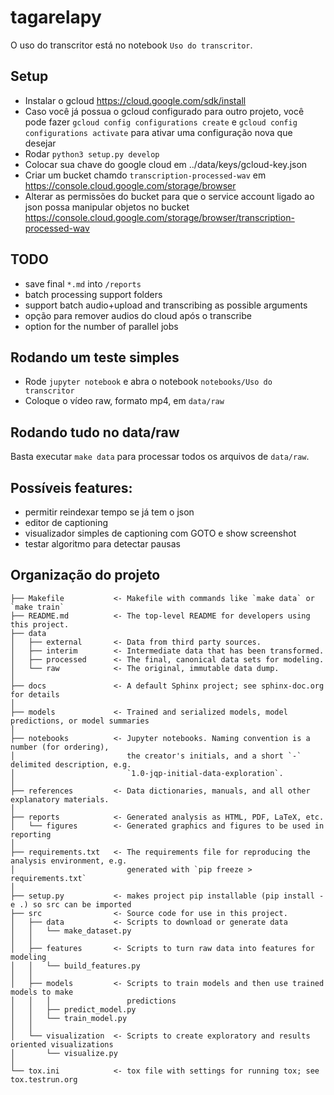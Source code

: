 tagarelapy
==========

O uso do transcritor está no notebook `Uso do transcritor`.

Setup
-----

- Instalar o gcloud https://cloud.google.com/sdk/install
- Caso você já possua o gcloud configurado para outro projeto, você pode fazer `gcloud config configurations create` e `gcloud config configurations activate`  para ativar uma configuração nova que desejar
- Rodar `python3 setup.py develop`
- Colocar sua chave do google cloud em ../data/keys/gcloud-key.json
- Criar um bucket chamdo `transcription-processed-wav` em https://console.cloud.google.com/storage/browser
- Alterar as permissões do bucket para que o service account ligado ao json possa manipular objetos no bucket https://console.cloud.google.com/storage/browser/transcription-processed-wav

TODO
----

- save final `*.md` into `/reports`
- batch processing support folders
- support batch audio+upload and transcribing as possible arguments
- opção para remover audios do cloud após o transcribe
- option for the number of parallel jobs

Rodando um teste simples
------------------------

- Rode `jupyter notebook` e abra o notebook `notebooks/Uso do transcritor`
- Coloque o vídeo raw, formato mp4, em `data/raw`

Rodando tudo no data/raw
------------------------

Basta executar `make data` para processar todos os arquivos de `data/raw`.

Possíveis features:
-------------------

- permitir reindexar tempo se já tem o json
- editor de captioning
- visualizador simples de captioning com GOTO e show screenshot
- testar algoritmo para detectar pausas

Organização do projeto
------------

    ├── Makefile           <- Makefile with commands like `make data` or `make train`
    ├── README.md          <- The top-level README for developers using this project.
    ├── data
    │   ├── external       <- Data from third party sources.
    │   ├── interim        <- Intermediate data that has been transformed.
    │   ├── processed      <- The final, canonical data sets for modeling.
    │   └── raw            <- The original, immutable data dump.
    │
    ├── docs               <- A default Sphinx project; see sphinx-doc.org for details
    │
    ├── models             <- Trained and serialized models, model predictions, or model summaries
    │
    ├── notebooks          <- Jupyter notebooks. Naming convention is a number (for ordering),
    │                         the creator's initials, and a short `-` delimited description, e.g.
    │                         `1.0-jqp-initial-data-exploration`.
    │
    ├── references         <- Data dictionaries, manuals, and all other explanatory materials.
    │
    ├── reports            <- Generated analysis as HTML, PDF, LaTeX, etc.
    │   └── figures        <- Generated graphics and figures to be used in reporting
    │
    ├── requirements.txt   <- The requirements file for reproducing the analysis environment, e.g.
    │                         generated with `pip freeze > requirements.txt`
    │
    ├── setup.py           <- makes project pip installable (pip install -e .) so src can be imported
    ├── src                <- Source code for use in this project.
    │   ├── data           <- Scripts to download or generate data
    │   │   └── make_dataset.py
    │   │
    │   ├── features       <- Scripts to turn raw data into features for modeling
    │   │   └── build_features.py
    │   │
    │   ├── models         <- Scripts to train models and then use trained models to make
    │   │   │                 predictions
    │   │   ├── predict_model.py
    │   │   └── train_model.py
    │   │
    │   └── visualization  <- Scripts to create exploratory and results oriented visualizations
    │       └── visualize.py
    │
    └── tox.ini            <- tox file with settings for running tox; see tox.testrun.org
